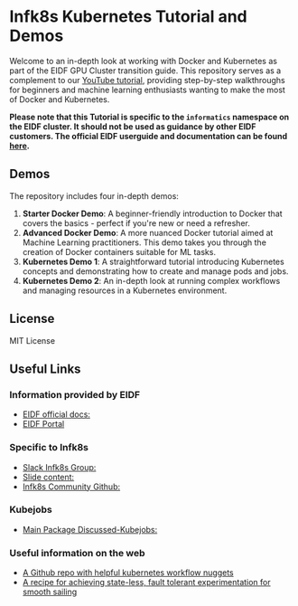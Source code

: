 # Infk8s Kubernetes Tutorial and Demos

Welcome to an in-depth look at working with Docker and Kubernetes as part of the EIDF GPU Cluster transition guide. This repository serves as a complement to our [YouTube tutorial](https://youtu.be/fzpPtnl7bn0), providing step-by-step walkthroughs for beginners and machine learning enthusiasts wanting to make the most of Docker and Kubernetes.

**Please note that this Tutorial is specific to the `informatics` namespace on the EIDF cluster. It should not be used as guidance by other EIDF customers. The official EIDF userguide and documentation can be found [here](https://epcced.github.io/eidf-docs/services/gpuservice/).**

## Demos

The repository includes four in-depth demos:

1. **Starter Docker Demo**: A beginner-friendly introduction to Docker that covers the basics - perfect if you're new or need a refresher.
2. **Advanced Docker Demo**: A more nuanced Docker tutorial aimed at Machine Learning practitioners. This demo takes you through the creation of Docker containers suitable for ML tasks.
3. **Kubernetes Demo 1**: A straightforward tutorial introducing Kubernetes concepts and demonstrating how to create and manage pods and jobs.
4. **Kubernetes Demo 2**: An in-depth look at running complex workflows and managing resources in a Kubernetes environment. 

## License
MIT License

## Useful Links
### Information provided by EIDF
- [EIDF official docs:](https://epcced.github.io/eidf-docs/services/gpuservice/)
- [EIDF Portal](https://portal.eidf.ac.uk/static/index.html)

### Specific to Infk8s
- [Slack Infk8s Group:](https://join.slack.com/t/eidf-epcc-cluster/shared_invite/zt-26ggossxy-49mCadF_oDh~GOAYILO~hw)
- [Slide content:](https://docs.google.com/presentation/d/1BD3q8QWwc_khZXPGWabftBD2VUlknRpegjfVN8FnpY8/edit?usp=sharing)
- [Infk8s Community Github:](https://github.com/uoe-eidf-cluster-users/eidf-epcc-cluster/)

### Kubejobs
- [Main Package Discussed-Kubejobs:](https://github.com/AntreasAntoniou/kubejobs)

### Useful information on the web  
- [A Github repo with helpful kubernetes workflow nuggets](https://github.com/BayesWatch/kubeproject/tree/main/tutorials/simple-tutorial)
- [A recipe for achieving state-less, fault tolerant experimentation for smooth sailing](https://github.com/AntreasAntoniou/minimal-ml-template)
